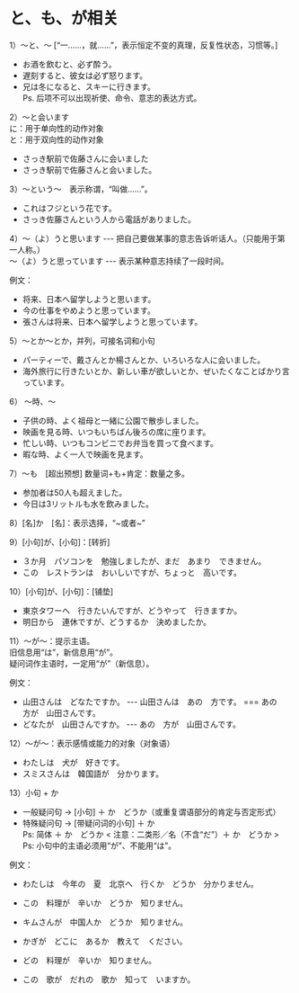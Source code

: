 と、も、が相关
===
1）～と、～ [“一……，就……”，表示恒定不变的真理，反复性状态，习惯等。]
+ お酒を飲むと、必ず酔う。
+ 遅刻すると、彼女は必ず怒ります。
+ 兄は冬になると、スキーに行きます。  
Ps. 后项不可以出现祈使、命令、意志的表达方式。

2）～と会います　  
に：用于单向性的动作对象  
と：用于双向性的动作对象
+ さっき駅前で佐藤さんに会いました
+ さっき駅前で佐藤さんと会いました。

3）～という～　表示称谓，“叫做……”。
+ これはフジという花です。
+ さっき佐藤さんという人から電話がありました。

4）～（よ）うと思います --- 把自己要做某事的意志告诉听话人。（只能用于第一人称。）    
～（よ）うと思っています  --- 表示某种意志持续了一段时间。

例文：
+ 将来、日本へ留学しようと思います。
+ 今の仕事をやめようと思っています。
+ 張さんは将来、日本へ留学しようと思っています。

5）～とか～とか，并列，可接名词和小句  
+ パーティーで、戴さんとか楊さんとか、いろいろな人に会いました。
+ 海外旅行に行きたいとか、新しい車が欲しいとか、ぜいたくなことばかり言っています。

6） ～時、～
+ 子供の時、よく祖母と一緒に公園で散歩しました。
+ 映画を見る時、いつもいちばん後ろの席に座ります。
+ 忙しい時、いつもコンビニでお弁当を買って食べます。
+ 暇な時、よく一人で映画を見ます。

7）～も　[超出预想] 数量词+も+肯定：数量之多。
+ 参加者は50人も超えました。
+ 今日は3リットルも水を飲みました。

8）[名]か　[名]：表示选择，“~或者~”  

9）[小句]が、[小句]：[转折]
+ ３か月　パソコンを　勉強しましたが、まだ　あまり　できません。
+ この　レストランは　おいしいですが、ちょっと　高いです。  

10）[小句]が、[小句]：[铺垫]
+ 東京タワーへ　行きたいんですが、どうやって　行きますか。
+ 明日から　連休ですが、どうするか　決めましたか。

11）～が～：提示主语。  
旧信息用“は”，新信息用“が”。  
疑问词作主语时，一定用“が”（新信息）。

例文：
+ 山田さんは　どなたですか。 --- 山田さんは　あの　方です。 === あの　方が　山田さんです。
+ どなたが　山田さんですか。 --- あの　方が　山田さんです。

12）～が～：表示感情或能力的对象（对象语）
+ わたしは　犬が　好きです。
+ スミスさんは　韓国語が　分かります。

13）小句 + か 
+ 一般疑问句 → [小句] ＋ か　どうか（或重复谓语部分的肯定与否定形式）
+ 特殊疑问句 → [带疑问词的小句] ＋ か  
Ps: 简体 ＋ か　どうか   < 注意：二类形／名（不含“だ”）＋ か　どうか >  
Ps: 小句中的主语必须用“が”、不能用“は”。  

例文：
+ わたしは　今年の　夏　北京へ　行くか　どうか　分かりません。
+ この　料理が　辛いか　どうか　知りません。
+ キムさんが　中国人か　どうか　知りません。

+ かぎが　どこに　あるか　教えて　ください。
+ どの　料理が　辛いか　知りません。
+ この　歌が　だれの　歌か　知って　いますか。




